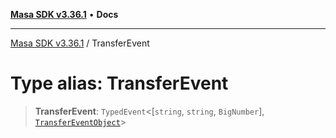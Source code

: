 [**Masa SDK v3.36.1**](../README.md) • **Docs**

***

[Masa SDK v3.36.1](../globals.md) / TransferEvent

# Type alias: TransferEvent

> **TransferEvent**: `TypedEvent`\<[`string`, `string`, `BigNumber`], [`TransferEventObject`](../interfaces/TransferEventObject.md)\>
